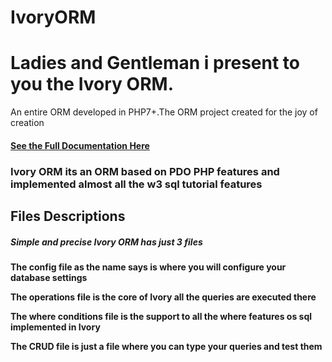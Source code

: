 # IvoryORM
<h1>Ladies and Gentleman i present to you the  Ivory ORM.</h1> 
<span>An entire ORM developed in PHP7+.The ORM project created for the joy of creation</span>

<h4><a href="https://serene-roentgen-eeadd9.netlify.app/docs/doc1">
See the Full Documentation Here
<a>
<h4>

<h3>Ivory ORM its  an ORM based on PDO PHP features and implemented almost all the w3 sql tutorial features</h3>

<h2>Files Descriptions</h2>
<h5>Simple and precise Ivory ORM has just 3 files</h5>
<p>The config file as the name says is where you will configure your database settings</p>
<p>The operations file is the core of Ivory all the queries are executed there</p>
<p>The where conditions file is the support to all the where features os sql implemented in Ivory </p>
<p>The CRUD file is just a file where you can type your queries and test them</p>
